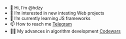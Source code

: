 - 👋 Hi, I’m @hdzy
- 👀 I’m interested in new intesting Web projects
- 🌱 I’m currently learning JS frameworks
- 📫 How to reach me [Telegram](https://t.me/hdzyhatesyou)
- 👨‍💻 My advances in algorithm development  [Codewars](https://www.codewars.com/users/hdzy)

<!---
hdzy/hdzy is a ✨ special ✨ repository because its `README.md` (this file) appears on your GitHub profile.
You can click the Preview link to take a look at your changes.
--->
